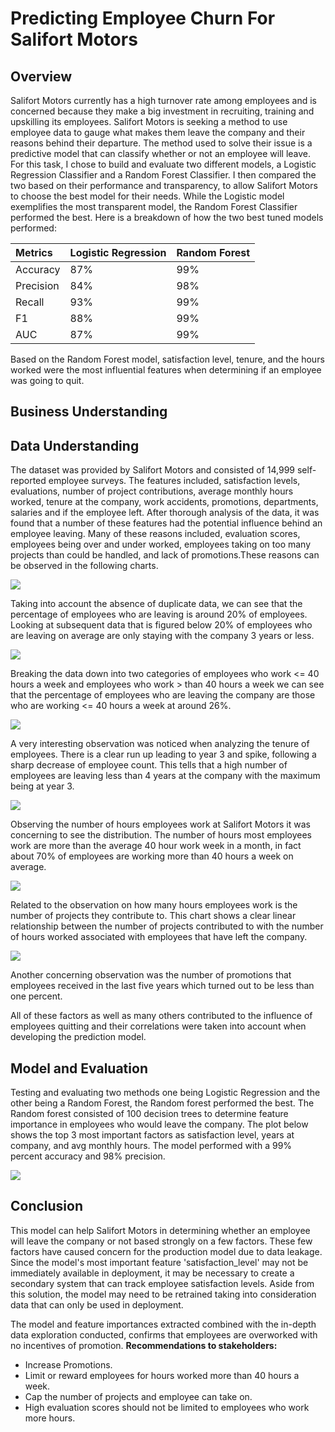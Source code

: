 # Predicting Employee Churn For Salifort Motors

## Overview
Salifort Motors currently has a high turnover rate among employees and is concerned because they make a big investment in recruiting, training and upskilling its employees.
Salifort Motors is seeking a method to use employee data to gauge what makes them leave the company and their reasons behind their departure. The method used to solve their issue is a predictive model that can classify whether or not an employee will leave. For this task, I chose to build and evaluate two different models, a Logistic Regression Classifier and a Random Forest Classifier. I then compared the two based on their performance and transparency, to allow Salifort Motors to choose the best model for their needs. While the Logistic model exemplifies the most transparent model, the Random Forest Classifier performed the best. Here is a breakdown of how the two best tuned models performed:

| Metrics   | Logistic Regression | Random Forest |
|:----------|:--------------------|:--------------|
| Accuracy  | 87%             	  |   99%     	  |
| Precision | 84%             	  |   98%     	  |
| Recall	  | 93%             	  |   99%     	  |
| F1    	  | 88%             	  |   99%     	  |
| AUC   	  | 87%             	  |   99%     	  |

Based on the Random Forest model, satisfaction level, tenure, and the hours worked were the most influential features when determining if an employee was going to quit.

## Business Understanding

## Data Understanding
The dataset was provided by Salifort Motors and consisted of 14,999 self-reported employee surveys. The features included, satisfaction levels, evaluations, number of project contributions, average monthly hours worked, tenure at the company, work accidents, promotions, departments, salaries and if the employee left. After thorough analysis of the data, it was found that a number of these features had the potential influence behind an employee leaving. Many of these reasons included, evaluation scores, employees being over and under worked, employees taking on too many projects than could be handled, and lack of promotions.These reasons can be observed in the following charts.

![](Images/Employees_that_left.jpg)


Taking into account the absence of duplicate data, we can see that the percentage of employees who are leaving is around 20% of employees. Looking at subsequent data that is figured below 20% of employees who are leaving on average are only staying with the company 3 years or less.

![](Images/employee_churn_based_on_hours.jpg)


Breaking the data down into two categories of employees who work <= 40 hours a week and employees who work > than 40 hours a week we can see that the percentage of employees who are leaving the company are those who are working <= 40 hours a week  at around 26%.

 
![](Images/employee_tenure.jpg)

A very interesting observation was noticed when analyzing the tenure of employees. There is a clear run up leading to year 3 and spike, following a sharp decrease of employee count. This tells that a high number of employees are leaving less than 4 years at the company with the maximum being at year 3.

 
![](Images/hours_employees_work.jpg)

Observing the number of hours employees work at Salifort Motors it was concerning to see the distribution. The number of hours most employees work are more than the average 40 hour work week in a month, in fact about 70% of employees are working more than 40 hours a week on average.
 
![](Images/hours_vs_number_of_projects.jpg)

Related to the observation on how many hours employees work is the number of projects they contribute to. This chart shows a clear linear relationship between the number of projects contributed to with the number of hours worked associated with employees that have left the company.


![](Images/promotions.jpg)

Another concerning observation was the number of promotions that employees received in the last five years which turned out to be less than one percent.

All of these factors as well as many others contributed to the influence of employees quitting and their correlations were taken into account when developing the prediction model.

## Model and Evaluation
Testing and evaluating two methods one being Logistic Regression and the other being a Random Forest, the Random forest performed the best. The Random forest consisted of 100 decision trees to determine feature importance in employees who would leave the company. The plot below shows the top 3 most important factors as satisfaction level, years at company, and avg monthly hours. The model performed with a 99% percent accuracy and 98% precision.

![](Images/rf_feature_importance.jpg)


## Conclusion
This model can help Salifort Motors in determining whether an employee will leave the company or not based strongly on a few factors. These few factors have caused concern for the production model due to data leakage. Since the model's most important feature 'satisfaction_level' may not be immediately available in deployment, it may be necessary to create a secondary system that can track employee satisfaction levels. Aside from this solution, the model may need to be retrained taking into consideration data that can only be used in deployment.

The model and feature importances extracted combined with the in-depth data exploration conducted, confirms that employees are overworked with no incentives of promotion.
**Recommendations to stakeholders:**
* Increase Promotions.
* Limit or reward employees for hours worked more than 40 hours a week.
* Cap the number of projects and employee can take on.
* High evaluation scores should not be limited to employees who work more hours.

 



